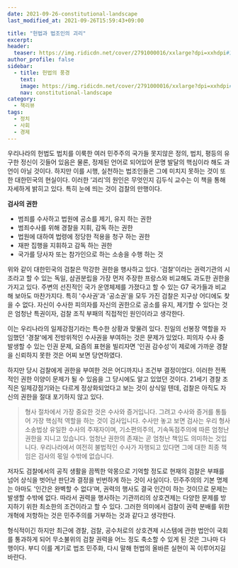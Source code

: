```yaml
---
date: 2021-09-26-constitutional-landscape
last_modified_at: 2021-09-26T15:59:43+09:00

title: "헌법과 법조인의 괴리"
excerpt:
header:
  teaser: https://img.ridicdn.net/cover/2791000016/xxlarge?dpi=xxhdpi#1
author_profile: false
sidebar:
  - title: 헌법의 풍경
    text:
    image: https://img.ridicdn.net/cover/2791000016/xxlarge?dpi=xxhdpi#1
    nav: constitutional-landscape
category:
  - 책리뷰
tags:
  - 정치
  - 사회
  - 경제
---
```

우리나라의 헌법도 법치를 이룩한 여러 민주주의 국가들 못지않은 정의, 법치, 평등의 유구한 정신이 깃들어 있음은 물론, 정제된 언어로 되어있어 문명 발달의 핵심이라 해도 과언이 아닐 것이다. 하지만 이를 시행, 실천하는 법조인들은 그에 미치지 못하는 것이 또한 대한민국의 현실이다. 이러한 ‘괴리’의 원인은 무엇인지 김두식 교수는 이 책을 통해 자세하게 밝히고 있다. 특히 눈에 띄는 것이 검찰의 만행이다.  



**검사의 권한**

- 범죄를 수사하고 법원에 공소를 제기, 유지 하는 권한
- 범죄수사를 위해 경찰을 지휘, 감독 하는 권한
- 법원에 대하여 법령에 정당한 적용을 청구 하는 권한
- 재판 집행을 지휘하고 감독 하는 권한
- 국가를 당사자 또는 참가인으로 하는 소송을 수행 하는 것  



위와 같이 대한민국의 검찰은 막강한 권한을 행사하고 있다. '검찰'이라는 권력기관의 시조라고 할 수 있는 독일, 삼권분립을 가장 먼저 주장한 프랑스와 비교해도 과도한 권한을 가지고 있다. 주변의 선진적인 국가 운영체제를 가졌다고 할 수 있는 G7 국가들과 비교해 보아도 마찬가지다. 특히 '수사권'과 '공소권'을 모두 가진 검찰은 지구상 어디에도 찾을 수 없다. 자신이 수사한 피의자를 자신의 권한으로 공소를 유지, 제기할 수 있다는 것은 엄청난 특권이자, 검찰 조직 부패의 직접적인 원인이라고 생각한다.

이는 우리나라의 일제강점기라는 특수한 상황과 맞물려 있다. 친일의 선봉장 역할을 자임했던 '경찰'에게 전방위적인 수사권을 부여하는 것은 문제가 있었다. 피의자 수사 중 발생할 수 있는 인권 문제, 요즘의 표현을 빌리자면 '인권 감수성'이 제로에 가까운 경찰을 신뢰하지 못한 것은 어찌 보면 당연하였다. 

하지만 당시 검찰에게 권한을 부여한 것은 어디까지나 조건부 결정이었다. 이러한 전폭적인 권한 이양이 문제가 될 수 있음을 그 당시에도 알고 있었던 것이다. 21세기 경찰 조직은 일제강점기와는 다르게 정상화되었다고 보는 것이 상식일 텐데, 검찰은 아직도 자신의 권한을 절대 포기하지 않고 있다.

> 형사 절차에서 가장 중요한 것은 수사와 증거입니다. 그려고 수사와 증거를 통틀어 가장 핵심적 역할을 하는 것이 검사입니다. 수사만 놓고 보면 검사는 우리 형사소송법상 유일한 수사의 주재자이며, 기소편의주의, 기속독점주의에 따른 엄청난 권한을 지니고 있습니다. 엄청난 권한의 존재는 곧 엄청난 책임도 의미하는 것입니다. 우리나라에서 여전히 불법적인 수사가 자행되고 있다면 그에 대한 최종 책임은 검사의 몫일 수밖에 없습니다.

저자도 검찰에서의 공직 생활을 끔찍한 악몽으로 기억할 정도로 현재의 검찰은 부패를 넘어 상식을 벗어난 판단과 결정을 빈번하게 하는 것이 사실이다. 민주주의의 기본 명제는 아마도 '인간은 완벽할 수 없다'며, 권력의 행사도 결국 인간이 하는 것이므로 문제는 발생할 수밖에 없다. 따라서 권력을 행사하는 기관끼리의 상호견제는 다양한 문제를 방지하기 위한 최소한의 조건이라고 할 수 있다. 그러한 의미에서 검찰이 권력 분배를 위한 개혁에 저항하는 것은 민주주의를 거부하는 것과 같다고 생각한다. 

형식적이긴 하지만 최근에 경찰, 검찰, 공수처로의 상호견제 시스템에 관한 법안이 국회를 통과하게 되어 무소불위의 검찰 권력을 어느 정도 축소할 수 있게 된 것은 그나마 다행이다. 부디 이를 계기로 법조 민주화, 다시 말해 헌법의 올바른 실현이 꼭 이루어지길 바란다. 

<img src="https://images.unsplash.com/photo-1589216532372-1c2a367900d9?ixid=MnwxMjA3fDB8MHxwaG90by1wYWdlfHx8fGVufDB8fHx8&ixlib=rb-1.2.1&auto=format&fit=crop&w=2071&q=80" class="align-center" alt="">